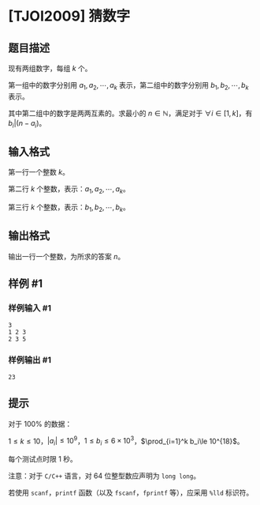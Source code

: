 # [TJOI2009] 猜数字

## 题目描述

现有两组数字，每组 $k$ 个。

第一组中的数字分别用 $a_1,a_2,\cdots ,a_k$ 表示，第二组中的数字分别用 $b_1,b_2,\cdots ,b_k$ 表示。

其中第二组中的数字是两两互素的。求最小的 $n\in \mathbb{N}$，满足对于 $\forall i\in [1,k]$，有 $b_i | (n-a_i)$。

## 输入格式

第一行一个整数 $k$。

第二行 $k$ 个整数，表示：$a_1,a_2,\cdots ,a_k$。

第三行 $k$ 个整数，表示：$b_1,b_2,\cdots ,b_k$。

## 输出格式

输出一行一个整数，为所求的答案 $n$。

## 样例 #1

### 样例输入 #1
```
3
1 2 3
2 3 5
```

### 样例输出 #1

```
23
```

## 提示

对于 $100\%$ 的数据：

$1\le k \le 10$，$|a_i|\le 10^9$，$1\le b_i\le 6\times 10^3$，$\prod_{i=1}^k b_i\le 10^{18}$。

每个测试点时限 $1$ 秒。

注意：对于 ```C/C++``` 语言，对 $64$ 位整型数应声明为 ```long long```。

若使用 ```scanf```，```printf``` 函数（以及 ```fscanf```，```fprintf``` 等），应采用 ```%lld``` 标识符。
